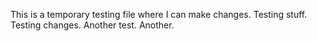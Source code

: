 This is a temporary testing file where I can make changes.
Testing stuff.
Testing changes. 
Another test.
Another.